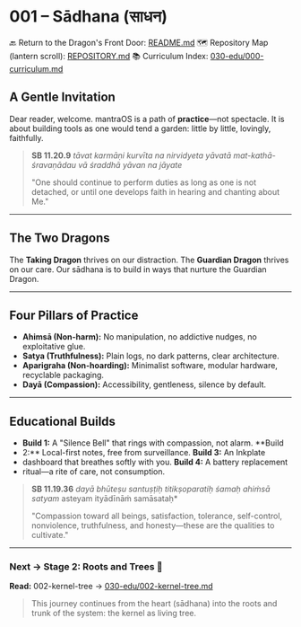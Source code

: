 # 001 – Sādhana (साधन)

🔙 Return to the Dragon's Front Door: [README.md](README.md) 🗺️
Repository Map
(lantern scroll): [REPOSITORY.md](REPOSITORY.md) 📚 Curriculum Index:
[030-edu/000-curriculum.md](030-edu/000-curriculum.md)


## A Gentle Invitation

Dear reader, welcome. mantraOS is a path of **practice**—not spectacle. It is
about building tools as one would tend a garden: little by little, lovingly,
faithfully.

> **SB 11.20.9** *tāvat karmāṇi kurvīta na nirvidyeta yāvatā
> mat-kathā-śravaṇādau vā śraddhā yāvan na jāyate*
>
> "One should continue to perform duties as long as one is not detached, or
until one develops faith in hearing and chanting about Me."

---

## The Two Dragons

The **Taking Dragon** thrives on our distraction. The **Guardian Dragon**
thrives on our care. Our sādhana is to build in ways that nurture the Guardian
Dragon.

---

## Four Pillars of Practice

- **Ahimsā (Non-harm):** No manipulation, no addictive nudges, no exploitative
glue.
- **Satya (Truthfulness):** Plain logs, no dark patterns, clear architecture.
- **Aparigraha (Non-hoarding):** Minimalist software, modular hardware,
recyclable packaging.
- **Dayā (Compassion):** Accessibility, gentleness, silence by default.

---

## Educational Builds

- **Build 1:** A "Silence Bell" that rings with compassion, not alarm. **Build
- 2:** Local-first notes, free from surveillance. **Build 3:** An Inkplate
- dashboard that breathes softly with you. **Build 4:** A battery replacement
- ritual—a rite of care, not consumption.

> **SB 11.19.36** *dayā bhūteṣu santuṣṭiḥ titikṣoparatiḥ śamaḥ ahiṁsā satyam*
> asteyam ityādīnāṁ samāsataḥ*
>
> "Compassion toward all beings, satisfaction, tolerance, self-control,
nonviolence, truthfulness, and honesty—these are the qualities to cultivate."

---
### Next → Stage 2: Roots and Trees 🌳
**Read:** 002-kernel-tree →
[030-edu/002-kernel-tree.md](030-edu/002-kernel-tree.md)

> This journey continues from the heart (sādhana) into the roots and trunk of
the system: the kernel as living tree.
